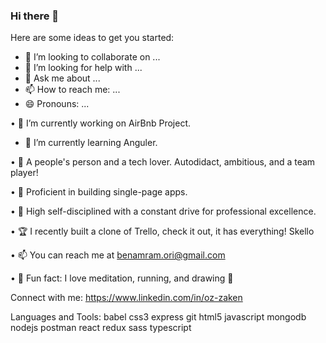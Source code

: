 ### Hi there 👋


Here are some ideas to get you started:



- 👯 I’m looking to collaborate on ...
- 🤔 I’m looking for help with ...
- 💬 Ask me about ...
- 📫 How to reach me: ...
- 😄 Pronouns: ...

• 🔭 I’m currently working on AirBnb Project.

- 🌱 I’m currently learning Anguler.

• 🧲 A people's person and a tech lover. Autodidact, ambitious, and a team player!

• 🌴 Proficient in building single-page apps.

• 🎯 High self-disciplined with a constant drive for professional excellence.

• 🏆 I recently built a clone of Trello, check it out, it has everything! Skello

• 📫 You can reach me at benamram.ori@gmail.com

• 💙 Fun fact: I love meditation, running, and drawing 🎨

Connect with me:
https://www.linkedin.com/in/oz-zaken

Languages and Tools:
babel  css3  express  git  html5 javascript mongodb nodejs postman react redux sass typescript
